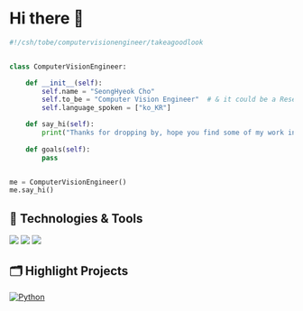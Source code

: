 # Hi there 👋

<!--
**seonghyeokcho/seonghyeokcho** is a ✨ _special_ ✨ repository because its `README.md` (this file) appears on your GitHub profile.

Here are some ideas to get you started:

- 🔭 I’m currently working on ...
- 🌱 I’m currently learning ...
- 👯 I’m looking to collaborate on ...
- 🤔 I’m looking for help with ...
- 💬 Ask me about ...
- 📫 How to reach me: ...
- 😄 Pronouns: ...
- ⚡ Fun fact: ...
-->
```python
#!/csh/tobe/computervisionengineer/takeagoodlook


class ComputerVisionEngineer:

    def __init__(self):
        self.name = "SeongHyeok Cho"
        self.to_be = "Computer Vision Engineer"  # & it could be a Researcher
        self.language_spoken = ["ko_KR"]

    def say_hi(self):
        print("Thanks for dropping by, hope you find some of my work interesting.")
    
    def goals(self):
        pass


me = ComputerVisionEngineer()
me.say_hi()
```

## 🔧 Technologies & Tools

![](https://img.shields.io/badge/OS-Mac_OS-informational?style=flat&logo=apple&logoColor=white&color=6aa6f8)
![](https://img.shields.io/badge/Editor-VS_Code-informational?style=flat&logo=visual-studio-code&logoColor=white&color=6aa6f8)
![](https://img.shields.io/badge/Code-Python-informational?style=flat&logo=python&logoColor=white&color=6aa6f8)

## 🗂️ Highlight Projects

<a href="https://github.com/seonghyeokcho/seonghyeokcho/Python">
  <img align="center" src="https://github-readme-stats.vercel.app/api/pin/?username=seonghyeokcho&repo=Python&show_icons=true&line_height=27&title_color=6aa6f8&text_color=8a919a&icon_color=6aa6f8&bg_color=22272e" alt="Python" />
</a>
